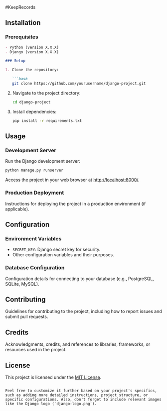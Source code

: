 #KeepRecords

## Installation
### Prerequisites
```markdown
- Python (version X.X.X)
- Django (version X.X.X)

### Setup

1. Clone the repository:

   ```bash
   git clone https://github.com/yourusername/django-project.git
   ```

2. Navigate to the project directory:

   ```bash
   cd django-project
   ```

3. Install dependencies:

   ```bash
   pip install -r requirements.txt
   ```

## Usage

### Development Server

Run the Django development server:

```bash
python manage.py runserver
```

Access the project in your web browser at [http://localhost:8000/](http://localhost:8000/).

### Production Deployment

Instructions for deploying the project in a production environment (if applicable).

## Configuration

### Environment Variables

- `SECRET_KEY`: Django secret key for security.
- Other configuration variables and their purposes.

### Database Configuration

Configuration details for connecting to your database (e.g., PostgreSQL, SQLite, MySQL).

## Contributing

Guidelines for contributing to the project, including how to report issues and submit pull requests.

## Credits

Acknowledgments, credits, and references to libraries, frameworks, or resources used in the project.

## License

This project is licensed under the [MIT License](LICENSE).
```

Feel free to customize it further based on your project's specifics, such as adding more detailed instructions, project structure, or specific configurations. Also, don't forget to include relevant images like the Django logo (`django-logo.png`).
